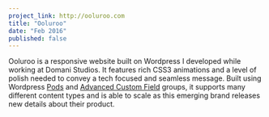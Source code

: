 ```yaml
---
project_link: http://ooluroo.com
title: "Ooluroo"
date: "Feb 2016"
published: false
---
```


Ooluroo is a responsive website built on Wordpress I developed while working at Domani Studios. It features rich CSS3 animations and a level of polish needed to convey a tech focused and seamless message. Built using Wordpress [Pods][pods] and [Advanced Custom Field][acf] groups, it supports many different content types and is able to scale as this emerging brand releases new details about their product.

[pods]: http://pods.io/
[acf]: https://www.advancedcustomfields.com/
